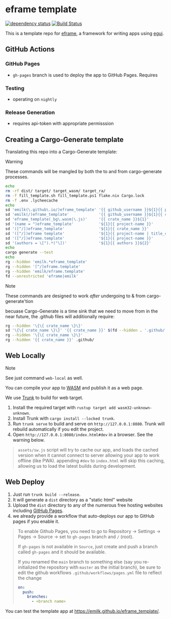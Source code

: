 # eframe template

[![dependency status](https://deps.rs/repo/github/emilk/eframe_template/status.svg)](https://deps.rs/repo/github/emilk/eframe_template)
[![Build Status](https://github.com/emilk/eframe_template/workflows/CI/badge.svg)](https://github.com/emilk/eframe_template/actions?workflow=CI)

This is a template repo for [eframe](https://github.com/emilk/egui/tree/master/crates/eframe), a framework for writing apps using [egui](https://github.com/emilk/egui/).


## GitHub Actions

### GitHub Pages
- `gh-pages` branch is used to deploy the app to GitHub Pages.  Requires

### Testing
- operating on `nightly`

### Release Generation
- requires api-token with appropriate permisssion

## Creating a Cargo-Generate template

Translating this repo into a Cargo-Generate template:

> [!WARNING]
> These commands will be mangled by both the to and from cargo-generate processes.

```zsh
echo
rm -rf dist/ target/ target_wasm/ target_ra/ 
rm -f fill_template.sh fill_template.ps1 flake.nix Cargo.lock
rm -f .env .lycheecache
echo
sd 'emilk(\.github\.io/)eframe_template' '{{ github_username }}${1}{{ project-name }}' $(fd . -t f)
sd 'emilk(/)eframe_template'             '{{ github_username }}${1}{{ crate_name }}' $(fd --hidden . -t f)
sd 'eframe_template(_bg\.wasm|\.js)'     '{{ crate_name }}${1}'                      $(fd --hidden . -t f)
sd '(name = ")eframe_template'           '${1}{{ project-name }}'                    $(fd --hidden . -t f)
sd '([^/])eframe_template'               '${1}{{ crate_name }}'                      $(fd --hidden . -t f)
sd '([^/])eframe template'               '${1}{{ project-name | title_case }}'       $(fd --hidden . -t f)
sd '([^/])eframe.template'               '${1}{{ project-name }}'                    $(fd --hidden . -t f)
sd '(authors = \[").*("\])'              '${1}{{ authors }}${2}'                     Cargo.toml
echo
cargo generate --test
echo
rg --hidden 'emilk.*eframe_template'
rg --hidden '[^/]eframe.template'
rg --hidden 'emilk/eframe.template'
fd --unrestricted 'eframe|emilk'
```

> [!NOTE]
> These commands are designed to work *after* undergoing to & from cargo-generate'tion

becuase Cargo-Generate is a time sink that we need to move from in the near future, the .github files will additionally require:
```zsh
rg --hidden '\{\{ crate_name \}\}'
sd '\{\{ crate_name \}\}' '{{ crate_name }}' $(fd --hidden . '.github/' -t f)
rg --hidden '\{\{ crate_name \}\}'
rg --hidden '{{ crate_name }}' .github/
```

## Web Locally

> [!NOTE]
> See just command `web-local` as well.

You can compile your app to [WASM](https://en.wikipedia.org/wiki/WebAssembly) and publish it as a web page.

We use [Trunk](https://trunkrs.dev/) to build for web target.
1. Install the required target with `rustup target add wasm32-unknown-unknown`.
2. Install Trunk with `cargo install --locked trunk`.
3. Run `trunk serve` to build and serve on `http://127.0.0.1:8080`. Trunk will rebuild automatically if you edit the project.
4. Open `http://127.0.0.1:8080/index.html#dev` in a browser. See the warning below.

> `assets/sw.js` script will try to cache our app, and loads the cached version when it cannot connect to server allowing your app to work offline (like PWA).
> appending `#dev` to `index.html` will skip this caching, allowing us to load the latest builds during development.

## Web Deploy
1. Just run `trunk build --release`.
2. It will generate a `dist` directory as a "static html" website
3. Upload the `dist` directory to any of the numerous free hosting websites including [GitHub Pages](https://docs.github.com/en/free-pro-team@latest/github/working-with-github-pages/configuring-a-publishing-source-for-your-github-pages-site).
4. we already provide a workflow that auto-deploys our app to GitHub pages if you enable it.
> To enable Github Pages, you need to go to Repository -> Settings -> Pages -> Source -> set to `gh-pages` branch and `/` (root).
>
> If `gh-pages` is not available in `Source`, just create and push a branch called `gh-pages` and it should be available.
>
> If you renamed the `main` branch to something else (say you re-initialized the repository with `master` as the initial branch), be sure to edit the github workflows `.github/workflows/pages.yml` file to reflect the change
> ```yml
> on:
>   push:
>     branches:
>       - <branch name>
> ```

You can test the template app at <https://emilk.github.io/eframe_template/>.
